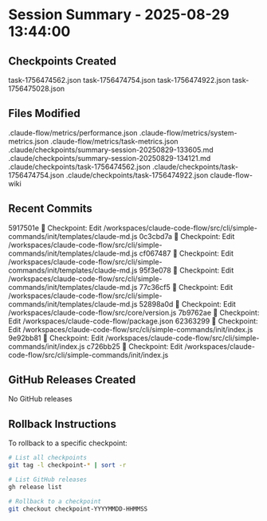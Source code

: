 # Session Summary - 2025-08-29 13:44:00

## Checkpoints Created
task-1756474562.json
task-1756474754.json
task-1756474922.json
task-1756475028.json

## Files Modified
.claude-flow/metrics/performance.json
.claude-flow/metrics/system-metrics.json
.claude-flow/metrics/task-metrics.json
.claude/checkpoints/summary-session-20250829-133605.md
.claude/checkpoints/summary-session-20250829-134121.md
.claude/checkpoints/task-1756474562.json
.claude/checkpoints/task-1756474754.json
.claude/checkpoints/task-1756474922.json
claude-flow-wiki

## Recent Commits
5917501e 🔖 Checkpoint: Edit /workspaces/claude-code-flow/src/cli/simple-commands/init/templates/claude-md.js
0c3cbd7a 🔖 Checkpoint: Edit /workspaces/claude-code-flow/src/cli/simple-commands/init/templates/claude-md.js
cf067487 🔖 Checkpoint: Edit /workspaces/claude-code-flow/src/cli/simple-commands/init/templates/claude-md.js
95f3e078 🔖 Checkpoint: Edit /workspaces/claude-code-flow/src/cli/simple-commands/init/templates/claude-md.js
77c36cf5 🔖 Checkpoint: Edit /workspaces/claude-code-flow/src/cli/simple-commands/init/templates/claude-md.js
52898a0d 🔖 Checkpoint: Edit /workspaces/claude-code-flow/src/core/version.js
7b9762ae 🔖 Checkpoint: Edit /workspaces/claude-code-flow/package.json
62363299 🔖 Checkpoint: Edit /workspaces/claude-code-flow/src/cli/simple-commands/init/index.js
9e92bb81 🔖 Checkpoint: Edit /workspaces/claude-code-flow/src/cli/simple-commands/init/index.js
c726bb25 🔖 Checkpoint: Edit /workspaces/claude-code-flow/src/cli/simple-commands/init/index.js

## GitHub Releases Created
No GitHub releases

## Rollback Instructions
To rollback to a specific checkpoint:
```bash
# List all checkpoints
git tag -l checkpoint-* | sort -r

# List GitHub releases
gh release list

# Rollback to a checkpoint
git checkout checkpoint-YYYYMMDD-HHMMSS
```
